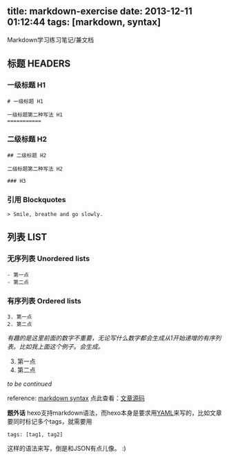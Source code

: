 title: markdown-exercise
date: 2013-12-11 01:12:44
tags: [markdown, syntax]
---
Markdown学习练习笔记/兼文档

## 标题 HEADERS

### 一级标题 H1
    # 一级标题 H1
    
    一级标题第二种写法 H1
    ===========
    
### 二级标题 H2
    ## 二级标题 H2
    
    二级标题第二种写法 H2
    
    ### H3

### 引用 Blockquotes
    > Smile, breathe and go slowly.

## 列表 LIST

### 无序列表 Unordered lists
	- 第一点
	- 第二点

### 有序列表 Ordered lists

    3. 第一点
    2. 第二点

*有趣的是这里前面的数字不重要，无论写什么数字都会生成从1开始递增的有序列表。比如我上面这个例子。会生成。*

3. 第一点
2. 第二点
    

*to be continued*

reference: [markdown syntax](http://daringfireball.net/projects/markdown/syntax)
点此查看：[文章源码](https://github.com/wileam/code/blob/master/source\_posts/markdown-exercise.md)

**题外话**
hexo支持markdown语法，而hexo本身是要求用[YAML](http://en.wikipedia.org/wiki/YAML)来写的，比如文章要同时标记多个tags，就需要用

    tags: [tag1, tag2]

这样的语法来写，倒是和JSON有点儿像。 :)